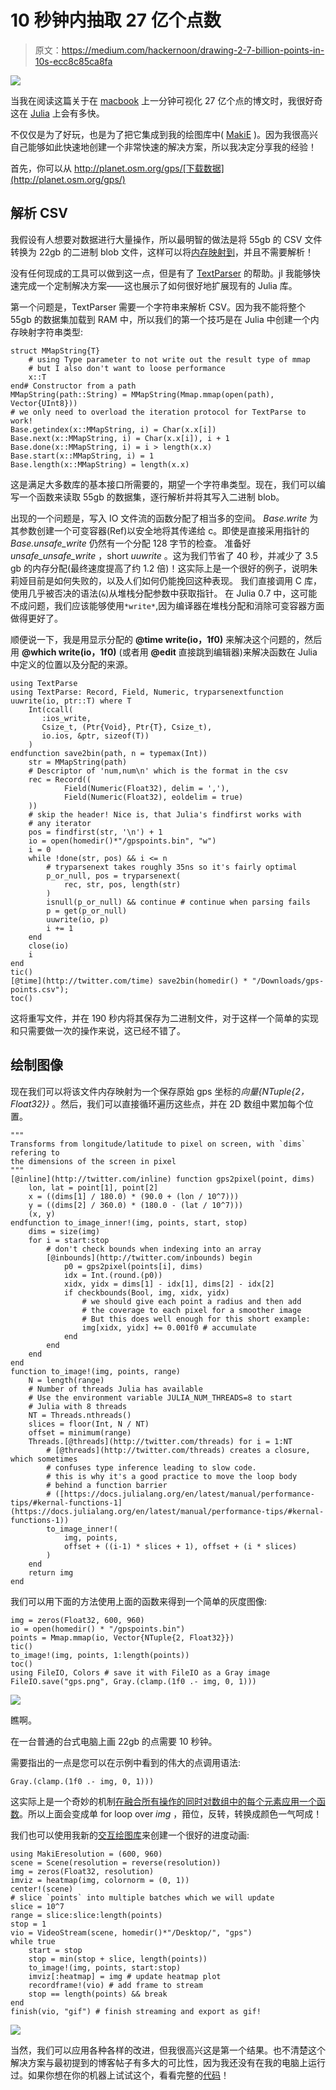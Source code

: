 # 10 秒钟内抽取 27 亿个点数

> 原文：<https://medium.com/hackernoon/drawing-2-7-billion-points-in-10s-ecc8c85ca8fa>

![](img/c6ba4c012a2ad921cf3f5110481a8a1c.png)

当我在阅读这篇关于在 [macbook](https://hackernoon.com/tagged/macbook) 上一分钟可视化 27 亿个点的博文时，我很好奇这在 [Julia](https://hackernoon.com/tagged/julia) 上会有多快。

不仅仅是为了好玩，也是为了把它集成到我的绘图库中( [MakiE](https://github.com/SimonDanisch/MakiE.jl) )。因为我很高兴自己能够如此快速地创建一个非常快速的解决方案，所以我决定分享我的经验！

首先，你可以从 http://planet.osm.org/gps/[下载数据](http://planet.osm.org/gps/)

## 解析 CSV

我假设有人想要对数据进行大量操作，所以最明智的做法是将 55gb 的 CSV 文件转换为 22gb 的二进制 blob 文件，这样可以将[内存映射到](https://en.wikipedia.org/wiki/Memory-mapped_file)，并且不需要解析！

没有任何现成的工具可以做到这一点，但是有了 [TextParser](https://github.com/JuliaComputing/TextParse.jl) 的帮助。jl 我能够快速完成一个定制解决方案——这也展示了如何很好地扩展现有的 Julia 库。

第一个问题是，TextParser 需要一个字符串来解析 CSV。因为我不能将整个 55gb 的数据集加载到 RAM 中，所以我们的第一个技巧是在 Julia 中创建一个内存映射字符串类型:

```
struct MMapString{T} 
    # using Type parameter to not write out the result type of mmap
    # but I also don't want to loose performance
    x::T 
end# Constructor from a path
MMapString(path::String) = MMapString(Mmap.mmap(open(path), Vector{UInt8}))
# we only need to overload the iteration protocol for TextParse to work!
Base.getindex(x::MMapString, i) = Char(x.x[i])
Base.next(x::MMapString, i) = Char(x.x[i]), i + 1
Base.done(x::MMapString, i) = i > length(x.x)
Base.start(x::MMapString, i) = 1
Base.length(x::MMapString) = length(x.x)
```

这是满足大多数库的基本接口所需要的，期望一个字符串类型。现在，我们可以编写一个函数来读取 55gb 的数据集，逐行解析并将其写入二进制 blob。

出现的一个问题是，写入 IO 文件流的函数分配了相当多的空间。 *Base.write* 为其参数创建一个可变容器(Ref)以安全地将其传递给 c。即使是直接采用指针的 *Base.unsafe_write* 仍然有一个分配 128 字节的检查。
准备好 *unsafe_unsafe_write* ，short *uuwrite* 。这为我们节省了 40 秒，并减少了 3.5 gb 的内存分配(最终速度提高了约 1.2 倍)！这实际上是一个很好的例子，说明朱莉娅目前是如何失败的，以及人们如何仍能挽回这种表现。
我们直接调用 C 库，使用几乎被否决的语法(`&`)从堆栈分配参数中获取指针。
在 Julia 0.7 中，这可能不成问题，我们应该能够使用` *write* `,因为编译器在堆栈分配和消除可变容器方面做得更好了。

顺便说一下，我是用显示分配的 **@time write(io，1f0)** 来解决这个问题的，然后用 **@which write(io，1f0)** (或者用 **@edit** 直接跳到编辑器)来解决函数在 Julia 中定义的位置以及分配的来源。

```
using TextParse
using TextParse: Record, Field, Numeric, tryparsenextfunction uuwrite(io, ptr::T) where T
    Int(ccall(
       :ios_write, 
       Csize_t, (Ptr{Void}, Ptr{T}, Csize_t), 
       io.ios, &ptr, sizeof(T))
    )
endfunction save2bin(path, n = typemax(Int))
    str = MMapString(path)
    # Descriptor of 'num,num\n' which is the format in the csv
    rec = Record((
            Field(Numeric(Float32), delim = ','), 
            Field(Numeric(Float32), eoldelim = true)
    ))
    # skip the header! Nice is, that Julia's findfirst works with 
    # any iterator
    pos = findfirst(str, '\n') + 1 
    io = open(homedir()*"/gpspoints.bin", "w")
    i = 0
    while !done(str, pos) && i <= n
        # tryparsenext takes roughly 35ns so it's fairly optimal  
        p_or_null, pos = tryparsenext(
            rec, str, pos, length(str)
        )
        isnull(p_or_null) && continue # continue when parsing fails
        p = get(p_or_null)
        uuwrite(io, p)
        i += 1
    end
    close(io)
    i
end
tic()
[@time](http://twitter.com/time) save2bin(homedir() * "/Downloads/gps-points.csv");
toc()
```

这将重写文件，并在 190 秒内将其保存为二进制文件，对于这样一个简单的实现和只需要做一次的操作来说，这已经不错了。

## 绘制图像

现在我们可以将该文件内存映射为一个保存原始 gps 坐标的*向量{NTuple{2，Float32}}* 。然后，我们可以直接循环遍历这些点，并在 2D 数组中累加每个位置。

```
"""
Transforms from longitude/latitude to pixel on screen, with `dims` refering to 
the dimensions of the screen in pixel
"""
[@inline](http://twitter.com/inline) function gps2pixel(point, dims)
    lon, lat = point[1], point[2]
    x = ((dims[1] / 180.0) * (90.0 + (lon / 10^7)))
    y = ((dims[2] / 360.0) * (180.0 - (lat / 10^7)))
    (x, y)
endfunction to_image_inner!(img, points, start, stop)
    dims = size(img)
    for i = start:stop
        # don't check bounds when indexing into an array
        [@inbounds](http://twitter.com/inbounds) begin 
            p0 = gps2pixel(points[i], dims)
            idx = Int.(round.(p0))
            xidx, yidx = dims[1] - idx[1], dims[2] - idx[2]
            if checkbounds(Bool, img, xidx, yidx)
                # we should give each point a radius and then add
                # the coverage to each pixel for a smoother image
                # But this does well enough for this short example:
                img[xidx, yidx] += 0.001f0 # accumulate
            end
        end
    end
end
function to_image!(img, points, range)
    N = length(range)
    # Number of threads Julia has available
    # Use the environment variable JULIA_NUM_THREADS=8 to start
    # Julia with 8 threads
    NT = Threads.nthreads() 
    slices = floor(Int, N / NT)
    offset = minimum(range)
    Threads.[@threads](http://twitter.com/threads) for i = 1:NT
        # [@threads](http://twitter.com/threads) creates a closure, which sometimes 
        # confuses type inference leading to slow code.
        # this is why it's a good practice to move the loop body 
        # behind a function barrier
        # ([https://docs.julialang.org/en/latest/manual/performance-tips/#kernal-functions-1](https://docs.julialang.org/en/latest/manual/performance-tips/#kernal-functions-1))
        to_image_inner!(
            img, points, 
            offset + ((i-1) * slices + 1), offset + (i * slices)
        )
    end
    return img
end
```

我们可以用下面的方法使用上面的函数来得到一个简单的灰度图像:

```
img = zeros(Float32, 600, 960)
io = open(homedir() * "/gpspoints.bin")
points = Mmap.mmap(io, Vector{NTuple{2, Float32}})
tic()
to_image!(img, points, 1:length(points))
toc()
using FileIO, Colors # save it with FileIO as a Gray image
FileIO.save("gps.png", Gray.(clamp.(1f0 .- img, 0, 1)))
```

![](img/c6ba4c012a2ad921cf3f5110481a8a1c.png)

瞧啊。

在一台普通的台式电脑上画 22gb 的点需要 10 秒钟。

需要指出的一点是您可以在示例中看到的伟大的点调用语法:

```
Gray.(clamp.(1f0 .- img, 0, 1)))
```

这实际上是一个奇妙的机制[在融合所有操作的同时对数组中的每个元素应用一个函数](https://julialang.org/blog/2017/01/moredots)。所以上面会变成单 for loop
over *img* ，箝位，反转，转换成颜色一气呵成！

我们也可以使用我新的[交互绘图库](https://github.com/SimonDanisch/MakiE.jl)来创建一个很好的进度动画:

```
using MakiEresolution = (600, 960)
scene = Scene(resolution = reverse(resolution))
img = zeros(Float32, resolution)
imviz = heatmap(img, colornorm = (0, 1))
center!(scene)
# slice `points` into multiple batches which we will update
slice = 10^7
range = slice:slice:length(points)
stop = 1
vio = VideoStream(scene, homedir()*"/Desktop/", "gps")
while true
    start = stop
    stop = min(stop + slice, length(points))
    to_image!(img, points, start:stop)
    imviz[:heatmap] = img # update heatmap plot
    recordframe!(vio) # add frame to stream
    stop == length(points) && break
end
finish(vio, "gif") # finish streaming and export as gif!
```

![](img/99c88408d3df054a7cc50995d22fd9cd.png)

当然，我们可以应用各种各样的改进，但我很高兴这是第一个结果。也不清楚这个解决方案与最初提到的博客帖子有多大的可比性，因为我还没有在我的电脑上运行过。如果你想在你的机器上试试这个，看看完整的[代码](https://gist.github.com/SimonDanisch/923de18c470162155416b3019ef9295d)！